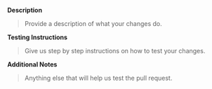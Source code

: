**Description**
> Provide a description of what your changes do.

**Testing Instructions**
> Give us step by step instructions on how to test your changes.

**Additional Notes**
> Anything else that will help us test the pull request.